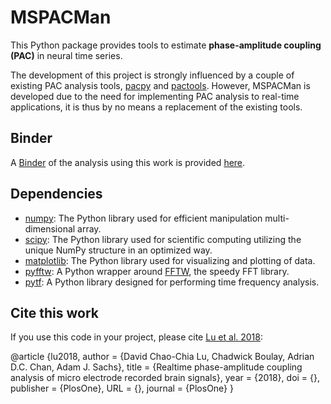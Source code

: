 # MSPACMan

This Python package provides tools to estimate **phase-amplitude coupling (PAC)** in neural time series.

The development of this project is strongly influenced by a couple of existing PAC analysis tools, [pacpy](https://github.com/voytekresearch/pacpy) and [pactools](https://github.com/pactools/pactools).
However, MSPACMan is developed due to the need for implementing PAC analysis to real-time applications, it is thus by no means a replacement of the existing tools.

## Binder
A [Binder](https://mybinder.org) of the analysis using this work is provided [here](https://github.com/davidlu89/notes_mspacman).

## Dependencies
* [numpy](http://www.numpy.org): The Python library used for efficient manipulation multi-dimensional array.
* [scipy](https://www.scipy.org): The Python library used for scientific computing utilizing the unique NumPy structure in an optimized way. 
* [matplotlib](https://matplotlib.org): The Python library used for visualizing and plotting of data.
* [pyfftw](https://github.com/pyFFTW/pyFFTW): A Python wrapper around [FFTW](http://www.fftw.org), the speedy FFT library.
* [pytf](https://github.com/davidlu89/pytf): A Python library designed for performing time frequency analysis.

## Cite this work
If you use this code in your project, please cite [Lu et al. 2018](https://journals.plos.org/plosone/article?id=10.1371/journal.pone.0204260):

@article {lu2018,
    author = {David Chao-Chia Lu, Chadwick Boulay, Adrian D.C. Chan, Adam J. Sachs},
    title = {Realtime phase-amplitude coupling analysis of micro electrode recorded brain signals},
    year = {2018},
    doi = {},
    publisher = {PlosOne},
    URL = {},
    journal = {PlosOne}
}
